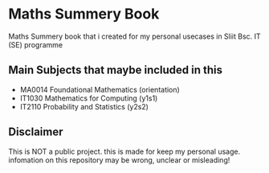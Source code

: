 # Maths Summery Book
Maths Summery book that i created for my personal usecases in Sliit Bsc. IT (SE) programme

## Main Subjects that maybe included in this

- MA0014 Foundational Mathematics (orientation)
- IT1030 Mathematics for Computing (y1s1)
- IT2110 Probability and Statistics (y2s2)

## Disclaimer
This is NOT a public project. this is made for keep my personal usage. infomation on this repository may be wrong, unclear or misleading!

